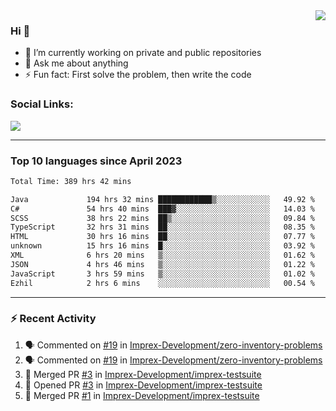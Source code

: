 <!--
<a href="https://wuffy.eu">
  <img align="right" src="https://github.com/ngloader/ngloader/blob/devcard/devcard.png" height="410" width="300" alt="NgLoader's Dev Card"/>
</a>
-->

<a href="https://wuffy.eu">
  <img align="right" src="https://github-readme-stats.vercel.app/api?username=ngloader&count_private=true&include_all_commits=true&show_icons=true&theme=dracula" />
</a>

### Hi 👋
- 🔭 I’m currently working on private and public repositories
- 💬 Ask me about anything
- ⚡ Fun fact: First solve the problem, then write the code

### Social Links:
<a href="https://discord.gg/jUtRU5Q">
  <img src="https://dcbadge.vercel.app/api/shield/128286216708685824?style=flat&theme=clean&compact=true" />
</a>

<!--
---

<div>
  <img src="https://github-readme-stats.vercel.app/api/wakatime?username=NgLoader&api_domain=wakapi.wuffy.dev&bg_color=282a36&title_color=ff6e96&icon_color=2F855A&text_color=ffffff&custom_title=Week%20Stats&layout=compact" />
</div>

---

<div>
  <img height="170" align="left" src="https://github-readme-stats.vercel.app/api?username=ngloader&count_private=true&include_all_commits=true&show_icons=true&theme=dracula" />
  <img src="https://github-readme-stats.vercel.app/api/top-langs/?username=ngloader&layout=compact&theme=dracula" />
</div>

---

<a href="https://github.com/ryo-ma/github-profile-trophy">
  <img width=800 src="https://github-profile-trophy.vercel.app/?username=ngloader&column=8&theme=dracula&no-frame=true"/>
</a>
-->

---

### Top 10 languages since April 2023

<!--START_SECTION:waka-->

```txt
Total Time: 389 hrs 42 mins

Java             194 hrs 32 mins ████████████▒░░░░░░░░░░░░   49.92 %
C#               54 hrs 40 mins  ███▓░░░░░░░░░░░░░░░░░░░░░   14.03 %
SCSS             38 hrs 22 mins  ██▒░░░░░░░░░░░░░░░░░░░░░░   09.84 %
TypeScript       32 hrs 31 mins  ██░░░░░░░░░░░░░░░░░░░░░░░   08.35 %
HTML             30 hrs 16 mins  ██░░░░░░░░░░░░░░░░░░░░░░░   07.77 %
unknown          15 hrs 16 mins  █░░░░░░░░░░░░░░░░░░░░░░░░   03.92 %
XML              6 hrs 20 mins   ▒░░░░░░░░░░░░░░░░░░░░░░░░   01.62 %
JSON             4 hrs 46 mins   ▒░░░░░░░░░░░░░░░░░░░░░░░░   01.22 %
JavaScript       3 hrs 59 mins   ▒░░░░░░░░░░░░░░░░░░░░░░░░   01.02 %
Ezhil            2 hrs 6 mins    ░░░░░░░░░░░░░░░░░░░░░░░░░   00.54 %
```

<!--END_SECTION:waka-->

---

### :zap: Recent Activity
<!--START_SECTION:activity-->
1. 🗣 Commented on [#19](https://github.com/Imprex-Development/zero-inventory-problems/issues/19#issuecomment-1975386635) in [Imprex-Development/zero-inventory-problems](https://github.com/Imprex-Development/zero-inventory-problems)
2. 🗣 Commented on [#19](https://github.com/Imprex-Development/zero-inventory-problems/issues/19#issuecomment-1975226394) in [Imprex-Development/zero-inventory-problems](https://github.com/Imprex-Development/zero-inventory-problems)
3. 🎉 Merged PR [#3](https://github.com/Imprex-Development/imprex-testsuite/pull/3) in [Imprex-Development/imprex-testsuite](https://github.com/Imprex-Development/imprex-testsuite)
4. 💪 Opened PR [#3](https://github.com/Imprex-Development/imprex-testsuite/pull/3) in [Imprex-Development/imprex-testsuite](https://github.com/Imprex-Development/imprex-testsuite)
5. 🎉 Merged PR [#1](https://github.com/Imprex-Development/imprex-testsuite/pull/1) in [Imprex-Development/imprex-testsuite](https://github.com/Imprex-Development/imprex-testsuite)
<!--END_SECTION:activity-->
